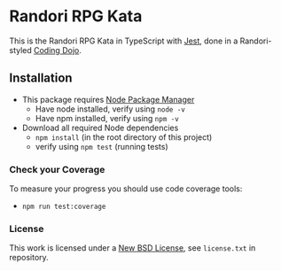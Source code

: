 # Randori RPG Kata

This is the Randori RPG Kata in TypeScript with [Jest](https://jestjs.io/), done in a Randori-styled [Coding Dojo](http://codingdojo.org/WhatIsCodingDojo/).

## Installation ##

* This package requires [Node Package Manager](https://www.npmjs.com/)
    * Have node installed, verify using ```node -v```
    * Have npm installed, verify using ```npm -v```
* Download all required Node dependencies
    * ```npm install``` (in the root directory of this project)
    * verify using ```npm test``` (running tests)

### Check your Coverage ###

To measure your progress you should use code coverage tools:

* ```npm run test:coverage```

### License ###

This work is licensed under a [New BSD License](http://opensource.org/licenses/bsd-license.php), see `license.txt` in repository.
